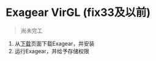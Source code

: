 # Exagear VirGL (fix33及以前)

> 尚未完工

1. 从[下载](../download_all.md)页面下载Exagear，并安装
2. 运行Exagear，并给予存储权限